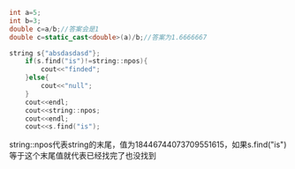 ```c++
int a=5;
int b=3;
double c=a/b;//答案会是1
double c=static_cast<double>(a)/b;//答案为1.6666667
```



```c++
string s{"absdasdasd"};
    if(s.find("is")!=string::npos){
        cout<<"finded";
    }else{
        cout<<"null";
    }
    cout<<endl;
    cout<<string::npos;
    cout<<endl;
    cout<<s.find("is");
```
string::npos代表string的末尾，值为18446744073709551615，如果s.find("is")等于这个末尾值就代表已经找完了也没找到
